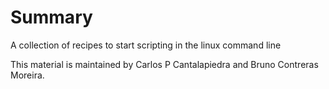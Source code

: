 # Summary
A collection of recipes to start scripting in the linux command line

This material is maintained by Carlos P Cantalapiedra and Bruno Contreras Moreira.

